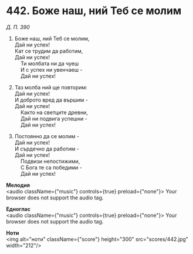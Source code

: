 # 442. Боже наш, ний Теб се молим  

*Д. П. 390*  

1. Боже наш, ний Теб се молим,  
Дай ни успех!  
Кат се трудим да работим,  
Дай ни успех!  
    Ти молбата ни да чуеш  
    И с успех ни увенчаеш -  
    Дай ни успех!  

2. Таз молба ний ще повторим:  
Дай ни успех!  
И доброто вред да вършим -  
Дай ни успех!  
    Както на светците древни,  
    Дай ни подвига успешни -  
    Дай ни успех!  

3. Постоянно да се молим -  
Дай ни успех!  
И сърдечно да работим -  
Дай ни успех!  
    Подвизи непостижими,  
    С Бога те са победими -  
    Дай ни успех!  

__Мелодия__  
<audio className={"music"} controls={true} preload={"none"}><source src="mp3/442.mp3" type="audio/mpeg"/>
Your browser does not support the audio tag.
</audio>  

__Едноглас__  
<audio className={"music"} controls={true} preload={"none"}><source src="transp/442.mp3" type="audio/mpeg"/>
Your browser does not support the audio tag.
</audio>  

__Ноти__  
<img alt="ноти" className={"score"} height="300" src="scores/442.jpg" width="212"/>
